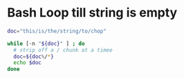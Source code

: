 # Bash Loop till string is empty 

```bash
doc="this/is/the/string/to/chop"

while [-n "${doc}" ] ; do
  # strip off a / chunk at a timee
  doc=${doc%/*} 
  echo $doc
done
```
